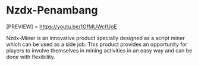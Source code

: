 # Nzdx-Penambang
[PREVIEW] = https://youtu.be/1GfMUWcfUoE

Nzdx-Miner is an innovative product specially designed as a script miner which can be used as a side job. This product provides an opportunity for players to involve themselves in mining activities in an easy way and can be done with flexibility.
